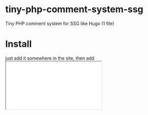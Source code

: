 # tiny-php-comment-system-ssg
Tiny PHP comment system for SSG like Hugo (1 file)

# Install
just add it somewhere in the site, then add <iframe src="/comment-system/?slug=post1"> elements like this which point to the PHP 
folder that contains the comment system, combined with a slug paramenter.

# Styling
Just edit the <style> element inside of the PHP file.

# Motivation
I don't like existing systems, because it's mostly extremely large for what seems like a simple task, or you have to login, or it requires JavaScript. 
  I bet there are more people that do exactly the same thing I do, but because they all name their stuff differently, it's impossible to find it.
